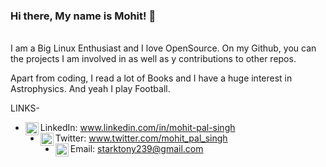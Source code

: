 <h3>Hi there, My name is Mohit! 👋</h3>
<br>
I am a Big Linux Enthusiast and I love OpenSource. On my Github, you can the projects I am involved in as well as y contributions to other repos.

Apart from coding, I read a lot of Books and I have a huge interest in Astrophysics. And yeah I play Football.

LINKS-
  - LinkedIn: www.linkedin.com/in/mohit-pal-singh <img align="left" alt="Mohit's LinkedIn" width="21px" src="////////" />
  - Twitter: www.twitter.com/mohit_pal_singh <img align="left" alt="Mohit's Twitter" width="21px" src="////////" />
  - Email: starktony239@gmail.com <img align="left" alt="Mohit's Mail" width="21px" src="////////" />
